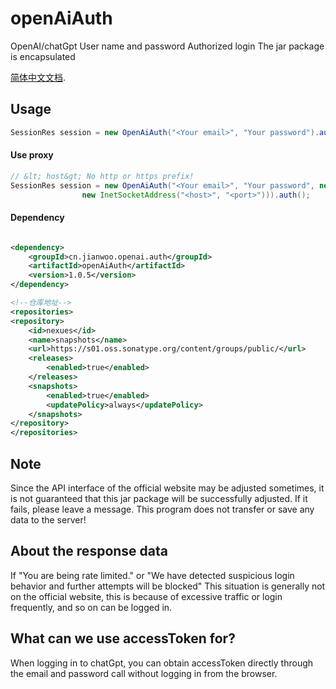 # openAiAuth
OpenAI/chatGpt User name and password Authorized login The jar package is encapsulated

[简体中文文档](README.md).


## Usage

```java
SessionRes session = new OpenAiAuth("<Your email>", "Your password").auth();
```
#### Use proxy

```java
// &lt; host&gt; No http or https prefix!
SessionRes session = new OpenAiAuth("<Your email>", "Your password", new Proxy(Proxy.Type.HTTP,
                new InetSocketAddress("<host>", "<port>"))).auth();
```


#### Dependency

```xml

<dependency>
    <groupId>cn.jianwoo.openai.auth</groupId>
    <artifactId>openAiAuth</artifactId>
    <version>1.0.5</version>
</dependency>

<!--仓库地址-->
<repositories>
<repository>
    <id>nexues</id>
    <name>snapshots</name>
    <url>https://s01.oss.sonatype.org/content/groups/public/</url>
    <releases>
        <enabled>true</enabled>
    </releases>
    <snapshots>
        <enabled>true</enabled>
        <updatePolicy>always</updatePolicy>
    </snapshots>
</repository>
</repositories>
```

## Note

Since the API interface of the official website may be adjusted sometimes, it is not guaranteed that this jar package will be successfully adjusted. If it fails, please leave a message.
This program does not transfer or save any data to the server!

## About the response data
If "You are being rate limited." or "We have detected suspicious login behavior and further attempts will be blocked"
This situation is generally not on the official website, this is because of excessive traffic or login frequently, and so on can be logged in.



## What can we use accessToken for?

When logging in to chatGpt, you can obtain accessToken directly through the email and password call without logging in from the browser.